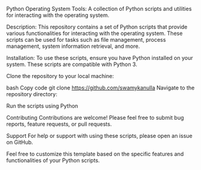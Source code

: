Python Operating System Tools:
A collection of Python scripts and utilities for interacting with the operating system.

Description:
This repository contains a set of Python scripts that provide various functionalities for interacting with the operating system. These scripts can be used for tasks such as file management, process management, system information retrieval, and more.

Installation:
To use these scripts, ensure you have Python installed on your system. These scripts are compatible with Python 3.

Clone the repository to your local machine:

bash
Copy code
git clone https://github.com/swamykanulla
Navigate to the repository directory:

Run the scripts using Python


Contributing
Contributions are welcome! Please feel free to submit bug reports, feature requests, or pull requests.

Support
For help or support with using these scripts, please open an issue on GitHub.

Feel free to customize this template based on the specific features and functionalities of your Python scripts.
